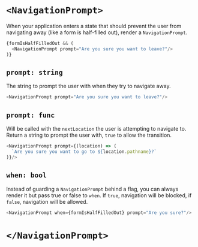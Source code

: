 # `<NavigationPrompt>`

When your application enters a state that should prevent the user from
navigating away (like a form is half-filled out), render a
`NavigationPrompt`.

```js
{formIsHalfFilledOut && (
  <NavigationPrompt prompt="Are you sure you want to leave?"/>
)}
```

## `prompt: string`

The string to prompt the user with when they try to navigate away.


```js
<NavigationPrompt prompt="Are you sure you want to leave?"/>
```


## `prompt: func`

Will be called with the `nextLocation` the user is attempting to
navigate to. Return a string to prompt the user with, `true` to allow
the transition.

```js
<NavigationPrompt prompt={(location) => (
  `Are you sure you want to go to ${location.pathname}?`
)}/>
```

## `when: bool`

Instead of guarding a `NavigationPrompt` behind a flag, you can always
render it but pass true or false to `when`. If `true`, navigation will
be blocked, if `false`, navigation will be allowed.

```js
<NavigationPrompt when={formIsHalfFilledOut} prompt="Are you sure?"/>
```

# `</NavigationPrompt>`
